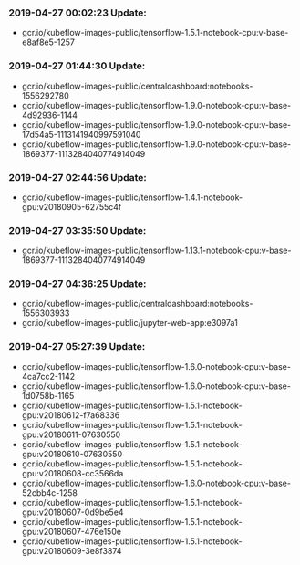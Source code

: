 ### 2019-04-27 00:02:23 Update:

- gcr.io/kubeflow-images-public/tensorflow-1.5.1-notebook-cpu:v-base-e8af8e5-1257
### 2019-04-27 01:44:30 Update:

- gcr.io/kubeflow-images-public/centraldashboard:notebooks-1556292780
- gcr.io/kubeflow-images-public/tensorflow-1.9.0-notebook-cpu:v-base-4d92936-1144
- gcr.io/kubeflow-images-public/tensorflow-1.9.0-notebook-cpu:v-base-17d54a5-1113141940997591040
- gcr.io/kubeflow-images-public/tensorflow-1.9.0-notebook-cpu:v-base-1869377-1113284040774914049
### 2019-04-27 02:44:56 Update:

- gcr.io/kubeflow-images-public/tensorflow-1.4.1-notebook-gpu:v20180905-62755c4f
### 2019-04-27 03:35:50 Update:

- gcr.io/kubeflow-images-public/tensorflow-1.13.1-notebook-cpu:v-base-1869377-1113284040774914049
### 2019-04-27 04:36:25 Update:

- gcr.io/kubeflow-images-public/centraldashboard:notebooks-1556303933
- gcr.io/kubeflow-images-public/jupyter-web-app:e3097a1
### 2019-04-27 05:27:39 Update:

- gcr.io/kubeflow-images-public/tensorflow-1.6.0-notebook-cpu:v-base-4ca7cc2-1142
- gcr.io/kubeflow-images-public/tensorflow-1.6.0-notebook-cpu:v-base-1d0758b-1165
- gcr.io/kubeflow-images-public/tensorflow-1.5.1-notebook-gpu:v20180612-f7a68336
- gcr.io/kubeflow-images-public/tensorflow-1.5.1-notebook-gpu:v20180611-07630550
- gcr.io/kubeflow-images-public/tensorflow-1.5.1-notebook-gpu:v20180610-07630550
- gcr.io/kubeflow-images-public/tensorflow-1.5.1-notebook-gpu:v20180608-cc3566da
- gcr.io/kubeflow-images-public/tensorflow-1.6.0-notebook-cpu:v-base-52cbb4c-1258
- gcr.io/kubeflow-images-public/tensorflow-1.5.1-notebook-gpu:v20180607-0d9be5e4
- gcr.io/kubeflow-images-public/tensorflow-1.5.1-notebook-gpu:v20180607-476e150e
- gcr.io/kubeflow-images-public/tensorflow-1.5.1-notebook-gpu:v20180609-3e8f3874
